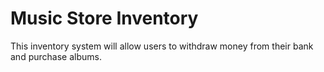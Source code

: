 # Music Store Inventory
This inventory system will allow users to withdraw money from their bank and purchase albums.
